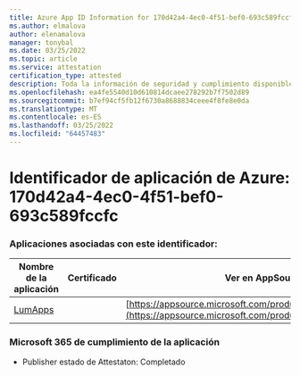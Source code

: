 ```yaml
---
title: Azure App ID Information for 170d42a4-4ec0-4f51-bef0-693c589fccfc
ms.author: elmalova
author: elenamalova
manager: tonybal
ms.date: 03/25/2022
ms.topic: article
ms.service: attestation
certification_type: attested
description: Toda la información de seguridad y cumplimiento disponible para 170d42a4-4ec0-4f51-bef0-693c589fccfc.
ms.openlocfilehash: ea4fe5540d10d610814dcaee278292b7f7502d89
ms.sourcegitcommit: b7ef94cf5fb12f6730a8688834ceee4f8fe8e0da
ms.translationtype: MT
ms.contentlocale: es-ES
ms.lasthandoff: 03/25/2022
ms.locfileid: "64457483"
---
```

# <a name="azure-app-id-170d42a4-4ec0-4f51-bef0-693c589fccfc"></a>Identificador de aplicación de Azure: 170d42a4-4ec0-4f51-bef0-693c589fccfc


### <a name="apps-associated-with-this-id"></a>Aplicaciones asociadas con este identificador:
| **Nombre de la aplicación** | **Certificado** | **Ver en AppSource** |
|--------------|---------------|-----------------------|
| [LumApps](../forward/WA200001015.md) |  | [https://appsource.microsoft.com/product/office/WA200001015](https://appsource.microsoft.com/product/office/WA200001015) |

### <a name="microsoft-365-app-compliance-status"></a>Microsoft 365 de cumplimiento de la aplicación
- Publisher estado de Attestaton: Completado
